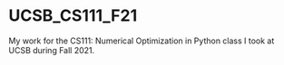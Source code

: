 # UCSB_CS111_F21
My work for the CS111: Numerical Optimization in Python class I took at UCSB during Fall 2021.
